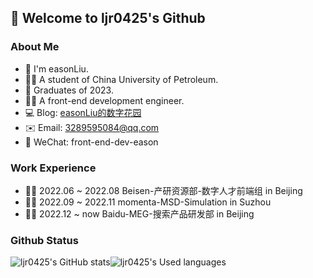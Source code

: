 ## 👋 Welcome to ljr0425's Github 

### About Me
- 🙋 I'm easonLiu.
- 👨‍🎓 A student of China University of Petroleum.
- 👋 Graduates of 2023.
- 👨‍💻 A front-end development engineer.
- 💻 Blog: [easonLiu的数字花园](https://www.yuque.com/easonliu-rl8as) 
- ✉️ Email: 3289595084@qq.com
- 💬 WeChat: front-end-dev-eason

### Work Experience
- 👨‍💻 2022.06 ~ 2022.08 Beisen-产研资源部-数字人才前端组 in Beijing
- 👨‍💻 2022.09 ~ 2022.11 momenta-MSD-Simulation in Suzhou
- 👨‍💻 2022.12 ~ now Baidu-MEG-搜索产品研发部 in Beijing

### Github Status
![ljr0425's GitHub stats](https://github-readme-stats.vercel.app/api?username=ljr0425&show_icons=true)![ljr0425's Used languages](https://github-readme-stats.vercel.app/api/top-langs/?username=ljr0425&layout=compact&hide_border=true&langs_count=10) 



<!-- ![ljr0425's GitHub stats](https://github-readme-stats.vercel.app/api?username=ljr0425&count_private=true) -->
